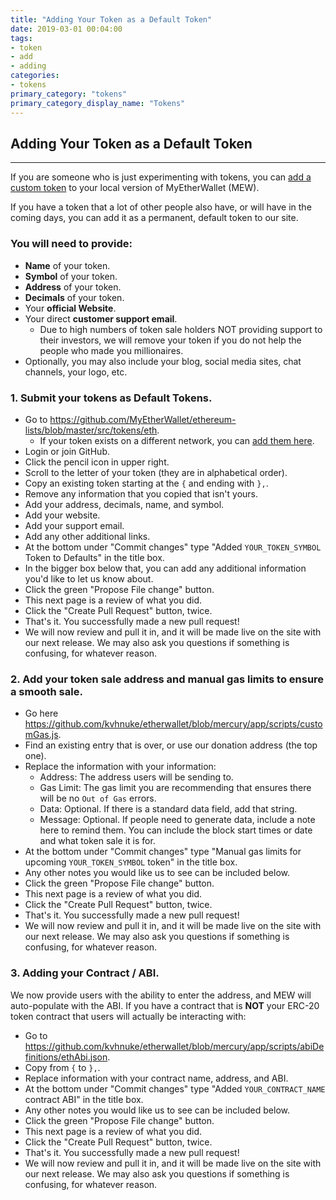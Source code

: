 ```yaml
---
title: "Adding Your Token as a Default Token"
date: 2019-03-01 00:04:00
tags:
- token
- add
- adding
categories:
- tokens
primary_category: "tokens"
primary_category_display_name: "Tokens"
---
```


## Adding Your Token as a Default Token
***

If you are someone who is just experimenting with tokens, you can [add a custom token]() to your local version of MyEtherWallet (MEW).

If you have a token that a lot of other people also have, or will have in the coming days, you can add it as a permanent, default token to our site. 



### You will need to provide:

* **Name** of your token.
* **Symbol** of your token.
* **Address** of your token.
* **Decimals** of your token.
* Your **official Website**.
* Your direct **customer support email**.
    * Due to high numbers of token sale holders NOT providing support to their investors, we will remove your token if you do not help the people who made you millionaires.
* Optionally, you may also include your blog, social media sites, chat channels, your logo, etc.



### 1. Submit your tokens as Default Tokens.
* Go to https://github.com/MyEtherWallet/ethereum-lists/blob/master/src/tokens/eth.
    * If your token exists on a different network, you can [add them here](https://github.com/MyEtherWallet/ethereum-lists/blob/master/src/tokens).
* Login or join GitHub.
* Click the pencil icon in upper right.
* Scroll to the letter of your token (they are in alphabetical order).
* Copy an existing token starting at the `{` and ending with `},`.
* Remove any information that you copied that isn't yours.
* Add your address, decimals, name, and symbol.
* Add your website.
* Add your support email.
* Add any other additional links.
* At the bottom under "Commit changes" type "Added `YOUR_TOKEN_SYMBOL` Token to Defaults" in the title box.
* In the bigger box below that, you can add any additional information you'd like to let us know about.
* Click the green "Propose File change" button.
* This next page is a review of what you did.
* Click the "Create Pull Request" button, twice.
* That's it. You successfully made a new pull request!
* We will now review and pull it in, and it will be made live on the site with our next release. We may also ask you questions if something is confusing, for whatever reason.



### 2. Add your token sale address and manual gas limits to ensure a smooth sale.
* Go here https://github.com/kvhnuke/etherwallet/blob/mercury/app/scripts/customGas.js.
* Find an existing entry that is over, or use our donation address (the top one).
* Replace the information with your information:
    * Address: The address users will be sending to.
    * Gas Limit: The gas limit you are recommending that ensures there will be no `Out of Gas` errors.
    * Data: Optional. If there is a standard data field, add that string.
    * Message: Optional. If people need to generate data, include a note here to remind them. You can include the block start times or date and what token sale it is for.
* At the bottom under "Commit changes" type "Manual gas limits for upcoming `YOUR_TOKEN_SYMBOL` token" in the title box.
* Any other notes you would like us to see can be included below.
* Click the green "Propose File change" button.
* This next page is a review of what you did.
* Click the "Create Pull Request" button, twice.
* That's it. You successfully made a new pull request!
* We will now review and pull it in, and it will be made live on the site with our next release. We may also ask you questions if something is confusing, for whatever reason.



### 3. Adding your Contract / ABI.
We now provide users with the ability to enter the address, and MEW will auto-populate with the ABI. If you have a contract that is **NOT** your ERC-20 token contract that users will actually be interacting with:

* Go to https://github.com/kvhnuke/etherwallet/blob/mercury/app/scripts/abiDefinitions/ethAbi.json.
* Copy from `{` to `},`.
* Replace information with your contract name, address, and ABI.
* At the bottom under "Commit changes" type "Added `YOUR_CONTRACT_NAME` contract ABI" in the title box.
* Any other notes you would like us to see can be included below.
* Click the green "Propose File change" button.
* This next page is a review of what you did.
* Click the "Create Pull Request" button, twice.
* That's it. You successfully made a new pull request! 
* We will now review and pull it in, and it will be made live on the site with our next release. We may also ask you questions if something is confusing, for whatever reason.